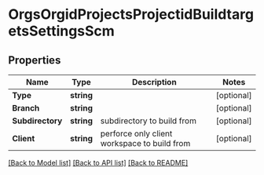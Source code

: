# OrgsOrgidProjectsProjectidBuildtargetsSettingsScm

## Properties

Name | Type | Description | Notes
------------ | ------------- | ------------- | -------------
**Type** | **string** |  | [optional] 
**Branch** | **string** |  | [optional] 
**Subdirectory** | **string** | subdirectory to build from | [optional] 
**Client** | **string** | perforce only client workspace to build from | [optional] 

[[Back to Model list]](../README.md#documentation-for-models) [[Back to API list]](../README.md#documentation-for-api-endpoints) [[Back to README]](../README.md)


